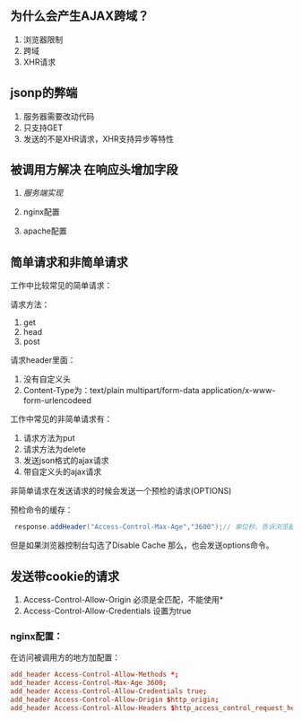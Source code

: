 ## 为什么会产生AJAX跨域？

1. 浏览器限制
2. 跨域
3. XHR请求


## jsonp的弊端

1. 服务器需要改动代码
2. 只支持GET
3. 发送的不是XHR请求，XHR支持异步等特性


## 被调用方解决 在响应头增加字段

1. *服务端实现*

2. nginx配置

3. apache配置


## 简单请求和非简单请求

工作中比较常见的简单请求：

请求方法：

1. get
2. head
3. post

请求header里面：

1. 没有自定义头
2. Content-Type为：text/plain multipart/form-data application/x-www-form-urlencodeed


工作中常见的非简单请求有：

1. 请求方法为put
2. 请求方法为delete
3. 发送json格式的ajax请求
4. 带自定义头的ajax请求



非简单请求在发送请求的时候会发送一个预检的请求(OPTIONS)

预检命令的缓存：

```java
 response.addHeader("Access-Control-Max-Age","3600");// 单位秒。告诉浏览器，在指定时间内，缓存设置的以上信息，不需要发送options请求
```
但是如果浏览器控制台勾选了Disable Cache 那么，也会发送options命令。


## 发送带cookie的请求

1. Access-Control-Allow-Origin 必须是全匹配，不能使用*
2. Access-Control-Allow-Credentials 设置为true



### nginx配置：

在访问被调用方的地方加配置：

```conf
add_header Access-Control-Allow-Methods *;
add_header Access-Control-Max-Age 3600;
add_header Access-Control-Allow-Credentials true;
add_header Access-Control-Allow-Origin $http_origin;
add_header Access-Control-Allow-Headers $http_access_control_request_headers;
```

